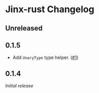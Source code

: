 # Jinx-rust Changelog

## Unreleased

## 0.1.5

- Add `UnaryType` type helper. ([#1](https://github.com/jinxdash/jinx-rust/pull/1))

## 0.1.4

_Initial release_